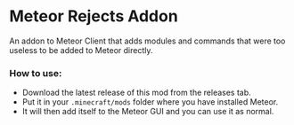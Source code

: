 # Meteor Rejects Addon

An addon to Meteor Client that adds modules and commands that were too useless to be added to Meteor directly.

### How to use:  
- Download the latest release of this mod from the releases tab.
- Put it in your `.minecraft/mods` folder where you have installed Meteor.
- It will then add itself to the Meteor GUI and you can use it as normal.

